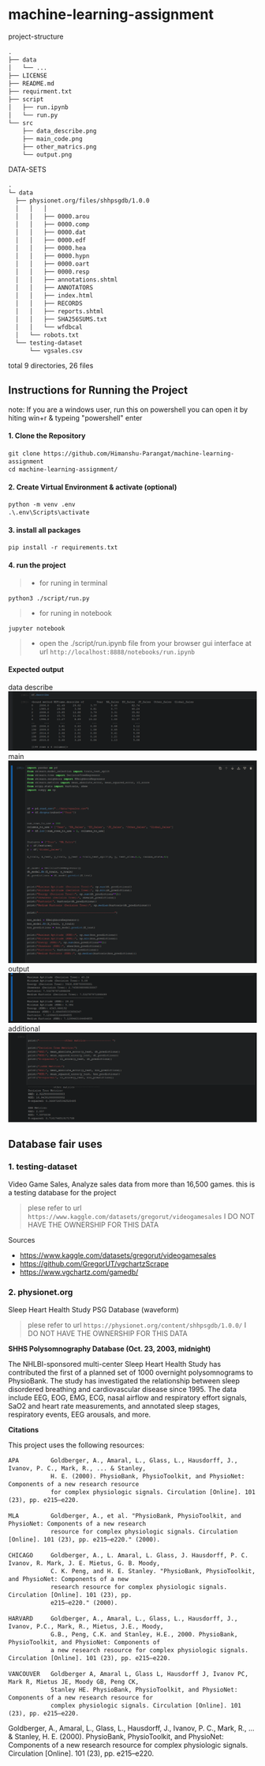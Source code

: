 # machine-learning-assignment


project-structure
```
.
├── data
│   └── ... 
├── LICENSE
├── README.md
├── requirment.txt
├── script
│   ├── run.ipynb
│   └── run.py
└── src
    ├── data_describe.png
    ├── main_code.png
    ├── other_matrics.png
    └── output.png
```

DATA-SETS
```
.
└─ data                                  
  ├── physionet.org/files/shhpsgdb/1.0.0                     
  │   │   │           
  │   │   ├── 0000.arou         
  │   │   ├── 0000.comp         
  │   │   ├── 0000.dat          
  │   │   ├── 0000.edf          
  │   │   ├── 0000.hea          
  │   │   ├── 0000.hypn         
  │   │   ├── 0000.oart         
  │   │   ├── 0000.resp         
  │   │   ├── annotations.shtml 
  │   │   ├── ANNOTATORS        
  │   │   ├── index.html        
  │   │   ├── RECORDS           
  │   │   ├── reports.shtml     
  │   │   ├── SHA256SUMS.txt    
  │   │   └── wfdbcal           
  │   └── robots.txt                    
  └── testing-dataset                   
      └── vgsales.csv                   
```
total 9 directories, 26 files


## Instructions for Running the Project
note: If you are a windows user, run this on powershell
you can open it by hiting win+r & typeing "powershell" enter



#### 1. Clone the Repository
```
git clone https://github.com/Himanshu-Parangat/machine-learning-assignment
cd machine-learning-assignment/
```

#### 2. Create Virtual Environment & activate (optional)
```
python -m venv .env
.\.env\Scripts\activate
```

#### 3. install all packages
```
pip install -r requirements.txt
```

#### 4. run the project

> * for runing in terminal 
```
python3 ./script/run.py
```

> * for runing in notebook
```
jupyter notebook
```
> * open the ./script/run.ipynb file from your browser gui interface at url `http://localhost:8888/notebooks/run.ipynb`


#### Expected output

data describe
![Data Description](src/data_describe.png)
main 
![Main Code](src/main_code.png)
output
![Output](src/output.png)
additional
![Other Metrics](src/other_matrics.png)


## Database fair uses 

### 1. testing-dataset

Video Game Sales, Analyze sales data from more than 16,500 games. this is a testing database for the project
> plese refer to url `https://www.kaggle.com/datasets/gregorut/videogamesales`
> I DO NOT HAVE THE OWNERSHIP FOR THIS DATA

Sources
* https://www.kaggle.com/datasets/gregorut/videogamesales
* https://github.com/GregorUT/vgchartzScrape
* https://www.vgchartz.com/gamedb/

### 2. physionet.org

Sleep Heart Health Study PSG Database (waveform)
> plese refer to url `https://physionet.org/content/shhpsgdb/1.0.0/` 
> I DO NOT HAVE THE OWNERSHIP FOR THIS DATA

**SHHS Polysomnography Database (Oct. 23, 2003, midnight)** 

The NHLBI-sponsored multi-center Sleep Heart Health Study has contributed the first of a planned set of 1000
overnight polysomnograms to PhysioBank. The study has investigated the relationship between sleep disordered
breathing and cardiovascular disease since 1995. The data include EEG, EOG, EMG, ECG, nasal airflow and
respiratory effort signals, SaO2 and heart rate measurements, and annotated sleep stages, respiratory events,
EEG arousals, and more.

**Citations**

This project uses the following resources:

```
APA 	    Goldberger, A., Amaral, L., Glass, L., Hausdorff, J., Ivanov, P. C., Mark, R., ... & Stanley,
            H. E. (2000). PhysioBank, PhysioToolkit, and PhysioNet: Components of a new research resource 
            for complex physiologic signals. Circulation [Online]. 101 (23), pp. e215–e220.

MLA 	    Goldberger, A., et al. "PhysioBank, PhysioToolkit, and PhysioNet: Components of a new research 
            resource for complex physiologic signals. Circulation [Online]. 101 (23), pp. e215–e220." (2000).

CHICAGO 	Goldberger, A., L. Amaral, L. Glass, J. Hausdorff, P. C. Ivanov, R. Mark, J. E. Mietus, G. B. Moody,
            C. K. Peng, and H. E. Stanley. "PhysioBank, PhysioToolkit, and PhysioNet: Components of a new 
            research resource for complex physiologic signals. Circulation [Online]. 101 (23), pp. 
            e215–e220." (2000).

HARVARD 	Goldberger, A., Amaral, L., Glass, L., Hausdorff, J., Ivanov, P.C., Mark, R., Mietus, J.E., Moody,
            G.B., Peng, C.K. and Stanley, H.E., 2000. PhysioBank, PhysioToolkit, and PhysioNet: Components of 
            a new research resource for complex physiologic signals. Circulation [Online]. 101 (23), pp. e215–e220.

VANCOUVER 	Goldberger A, Amaral L, Glass L, Hausdorff J, Ivanov PC, Mark R, Mietus JE, Moody GB, Peng CK, 
            Stanley HE. PhysioBank, PhysioToolkit, and PhysioNet: Components of a new research resource for
            complex physiologic signals. Circulation [Online]. 101 (23), pp. e215–e220.
```

Goldberger, A., Amaral, L., Glass, L., Hausdorff, J., Ivanov, P. C., Mark, R., ... & Stanley, H. E. (2000).
PhysioBank, PhysioToolkit, and PhysioNet: Components of a new research resource for complex physiologic signals. 
Circulation [Online]. 101 (23), pp. e215–e220.

